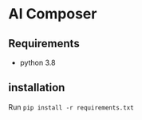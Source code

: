 # AI Composer

## Requirements
* python 3.8

## installation
Run `pip install -r requirements.txt`

